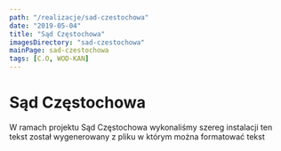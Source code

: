 ```yaml
---
path: "/realizacje/sad-czestochowa"
date: "2019-05-04"
title: "Sąd Częstochowa"
imagesDirectory: "sad-czestochowa"
mainPage: sad-czestochowa
tags: [C.O, WOD-KAN]
---
```


# Sąd Częstochowa

W ramach projektu Sąd Częstochowa wykonaliśmy szereg instalacji 
ten tekst został wygenerowany z pliku w którym można formatować tekst
